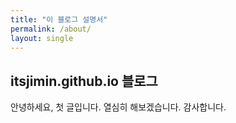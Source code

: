 ```yaml
---
title: "이 블로그 설명서"
permalink: /about/
layout: single
---
```


## itsjimin.github.io 블로그

안녕하세요, 첫 글입니다.
열심히 해보겠습니다.
감사합니다.
